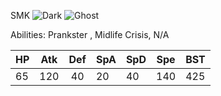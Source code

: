 SMK
![Dark](http://play.pokemonshowdown.com/sprites/types/Dark.png)
![Ghost](http://play.pokemonshowdown.com/sprites/types/Ghost.png)

Abilities: Prankster , Midlife Crisis, N/A

| HP | Atk | Def | SpA | SpD | Spe | BST |
|-------------|-------------|:-----------:|--------------|--------------|--------------|---------|
| 65 | 120 | 40 | 20 | 40 | 140 | 425 |
